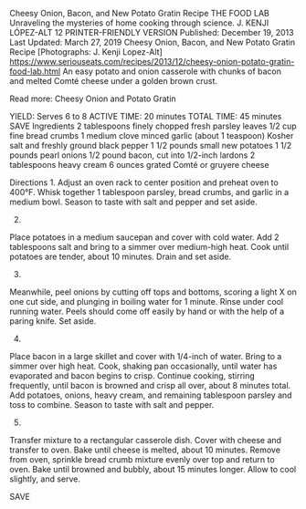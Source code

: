 Cheesy Onion, Bacon, and New Potato Gratin Recipe
THE FOOD LAB Unraveling the mysteries of home cooking through science.
J. KENJI LÓPEZ-ALT
12     PRINTER-FRIENDLY VERSION
Published: December 19, 2013 Last Updated: March 27, 2019
Cheesy Onion, Bacon, and New Potato Gratin Recipe
[Photographs: J. Kenji Lopez-Alt]
https://www.seriouseats.com/recipes/2013/12/cheesy-onion-potato-gratin-food-lab.html
An easy potato and onion casserole with chunks of bacon and melted Comté cheese under a golden brown crust.

Read more: Cheesy Onion and Potato Gratin

YIELD:
Serves 6 to 8
ACTIVE TIME:
20 minutes
TOTAL TIME:
45 minutes
 SAVE
Ingredients
2 tablespoons finely chopped fresh parsley leaves
1/2 cup fine bread crumbs
1 medium clove minced garlic (about 1 teaspoon)
Kosher salt and freshly ground black pepper
1 1/2 pounds small new potatoes
1 1/2 pounds pearl onions
1/2 pound bacon, cut into 1/2-inch lardons
2 tablespoons heavy cream
6 ounces grated Comté or gruyere cheese

Directions
1.
Adjust an oven rack to center position and preheat oven to 400°F. Whisk together 1 tablespoon parsley, bread crumbs, and garlic in a medium bowl. Season to taste with salt and pepper and set aside.

2.
Place potatoes in a medium saucepan and cover with cold water. Add 2 tablespoons salt and bring to a simmer over medium-high heat. Cook until potatoes are tender, about 10 minutes. Drain and set aside.

3.
Meanwhile, peel onions by cutting off tops and bottoms, scoring a light X on one cut side, and plunging in boiling water for 1 minute. Rinse under cool running water. Peels should come off easily by hand or with the help of a paring knife. Set aside.

4.
Place bacon in a large skillet and cover with 1/4-inch of water. Bring to a simmer over high heat. Cook, shaking pan occasionally, until water has evaporated and bacon begins to crisp. Continue cooking, stirring frequently, until bacon is browned and crisp all over, about 8 minutes total. Add potatoes, onions, heavy cream, and remaining tablespoon parsley and toss to combine. Season to taste with salt and pepper.

5.
Transfer mixture to a rectangular casserole dish. Cover with cheese and transfer to oven. Bake until cheese is melted, about 10 minutes. Remove from oven, sprinkle bread crumb mixture evenly over top and return to oven. Bake until browned and bubbly, about 15 minutes longer. Allow to cool slightly, and serve.

 SAVE
